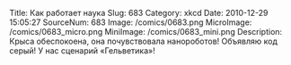 Title: Как работает наука 
Slug: 683 
Category: xkcd 
Date: 2010-12-29 15:05:27 
SourceNum: 683 
Image: /comics/0683.png 
MicroImage: /comics/0683_micro.png 
MiniImage: /comics/0683_mini.png 
Description: Крыса обеспокоена, она почувствовала нанороботов! Объявляю код серый! У нас сценарий «Гельветика»! 

